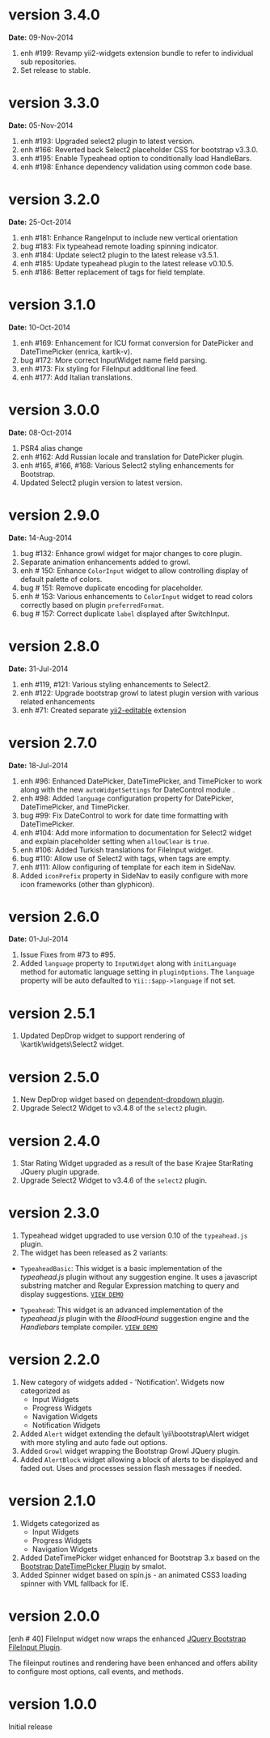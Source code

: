 version 3.4.0
=============
**Date:** 09-Nov-2014

1. enh #199: Revamp yii2-widgets extension bundle to refer to individual sub repositories.
2. Set release to stable.

version 3.3.0
=============
**Date:** 05-Nov-2014

1. enh #193: Upgraded select2 plugin to latest version.
2. enh #166: Reverted back Select2 placeholder CSS for bootstrap v3.3.0.
3. enh #195: Enable Typeahead option to conditionally load HandleBars.
4. enh #198: Enhance dependency validation using common code base.

version 3.2.0
=============
**Date:** 25-Oct-2014

1. enh #181: Enhance RangeInput to include new vertical orientation
2. bug #183: Fix typeahead remote loading spinning indicator.
3. enh #184: Update select2 plugin to the latest release v3.5.1.
4. enh #185: Update typeahead plugin to the latest release v0.10.5.
4. enh #186: Better replacement of tags for field template.

version 3.1.0
=============
**Date:** 10-Oct-2014

1. enh #169: Enhancement for ICU format conversion for DatePicker and DateTimePicker (enrica, kartik-v).
2. bug #172: More correct InputWidget name field parsing.
3. enh #173: Fix styling for FileInput additional line feed.
4. enh #177: Add Italian translations.

version 3.0.0
=============
**Date:** 08-Oct-2014

1. PSR4 alias change
2. enh #162: Add Russian locale and translation for DatePicker plugin.
3. enh #165, #166, #168: Various Select2 styling enhancements for Bootstrap.
4. Updated Select2 plugin version to latest version.

version 2.9.0
=============
**Date:** 14-Aug-2014

1. bug #132: Enhance growl widget for major changes to core plugin.
2. Separate animation enhancements added to growl.
3. enh # 150: Enhance `ColorInput` widget to allow controlling display of default palette of colors.
4. bug # 151: Remove duplicate encoding for placeholder.
5. enh # 153: Various enhancements to `ColorInput` widget to read colors correctly based on plugin `preferredFormat`.
6. bug # 157: Correct duplicate `label` displayed after SwitchInput.


version 2.8.0
=============
**Date:** 31-Jul-2014

1. enh #119, #121: Various styling enhancements to Select2.
2. enh #122: Upgrade bootstrap growl to latest plugin version with various related enhancements
3. enh #71: Created separate [yii2-editable](https://github.com/kartik-v/yii2-editable) extension

version 2.7.0
=============
**Date:** 18-Jul-2014

1. enh #96: Enhanced DatePicker, DateTimePicker, and TimePicker to work along with the new `autoWidgetSettings` for DateControl module .
2. enh #98: Added `language` configuration property for  DatePicker, DateTimePicker, and TimePicker.
3. bug #99: Fix DateControl to work for date time formatting with DateTimePicker. 
4. enh #104: Add more information to documentation for Select2 widget and explain placeholder setting when `allowClear` is `true`. 
5. enh #106: Added Turkish translations for FileInput widget.
6. bug #110: Allow use of Select2 with tags, when tags are empty.
7. enh #111: Allow configuring of template for each item in SideNav.
8. Added `iconPrefix` property in SideNav to easily configure with more icon frameworks (other than glyphicon).

version 2.6.0
=============
**Date:** 01-Jul-2014

1. Issue Fixes from #73 to #95.
2. Added `language` property to `InputWidget` along with `initLanguage` method for automatic language setting in `pluginOptions`.
   The `language` property will be auto defaulted to `Yii::$app->language` if not set.

version 2.5.1
=============
1. Updated DepDrop widget to support rendering of \kartik\widgets\Select2 widget.

version 2.5.0
=============
1. New DepDrop widget based on [dependent-dropdown plugin](http://plugins.krajee.com/dependent-dropdown).
2. Upgrade Select2 Widget to v3.4.8 of the `select2` plugin.

version 2.4.0
=============
1. Star Rating Widget upgraded as a result of the base Krajee StarRating JQuery plugin upgrade.
2. Upgrade Select2 Widget to v3.4.6 of the `select2` plugin.

version 2.3.0
=============

1. Typeahead widget upgraded to use version 0.10 of the `typeahead.js` plugin.
2. The widget has been released as 2 variants:

- `TypeaheadBasic`: This widget is a basic implementation of the *typeahead.js* plugin without any suggestion engine. 
  It uses a javascript substring matcher and Regular Expression matching to query and display suggestions. 
  [```VIEW DEMO```](http://demos.krajee.com/widget-details/typeahead-basic)
  
- `Typeahead`: This widget is an advanced implementation of the *typeahead.js* plugin with the *BloodHound* suggestion
   engine and the *Handlebars* template compiler.
  [```VIEW DEMO```](http://demos.krajee.com/widget-details/typeahead)

version 2.2.0
=============

1. New category of widgets added - 'Notification'. Widgets now categorized as
   - Input Widgets
   - Progress Widgets
   - Navigation Widgets
   - Notification Widgets
2. Added `Alert` widget extending the default \yii\bootstrap\Alert widget with more styling and auto fade out options.
3. Added `Growl` widget wrapping the Bootstrap Growl JQuery plugin.
4. Added `AlertBlock` widget allowing a block of alerts to be displayed and faded out. Uses and processes session flash messages if needed.

version 2.1.0
=============

1. Widgets categorized as
   - Input Widgets
   - Progress Widgets
   - Navigation Widgets
2. Added DateTimePicker widget enhanced for Bootstrap 3.x based on the [Bootstrap DateTimePicker Plugin](http://www.malot.fr/bootstrap-datetimepicker/) by smalot.
3. Added Spinner widget based on spin.js - an animated CSS3 loading spinner with VML fallback for IE.
  
version 2.0.0
=============
[enh # 40] FileInput widget now wraps the enhanced [JQuery Bootstrap FileInput Plugin](http://github.com/kartik-v/bootstrap-fileinput). 

The fileinput routines and rendering have been enhanced and offers ability to configure most options, call events, and methods.

version 1.0.0
=============
Initial release